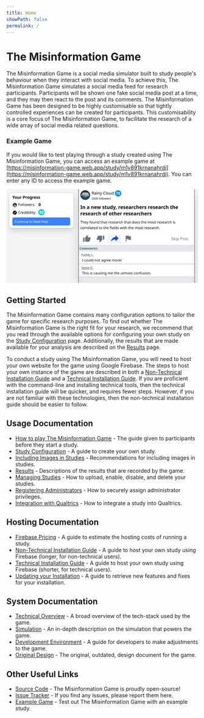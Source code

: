 ```yaml
---
title: Home
showPath: false
permalink: /
---
```


<h1 id="intro">
    The Misinformation Game
</h1>

The Misinformation Game is a social media simulator built to
study people's behaviour when they interact with social media.
To achieve this, The Misinformation Game simulates a social
media feed for research participants. Participants will be shown
one fake social media post at a time, and they may then react to
the post and its comments. The Misinformation Game has been
designed to be highly customisable so that tightly controlled
experiences can be created for participants. This customisability
is a core focus of The Misinformation Game, to facilitate the
research of a wide array of social media related questions.


### Example Game
If you would like to test playing through a study created using
The Misinformation Game, you can access an example game at
[https://misinformation-game.web.app/study/m1v891krnanahrdi](https://misinformation-game.web.app/study/m1v891krnanahrdi).
You can enter any ID to access the example game.

![Game Screenshot](screenshots/example-game.png)

<p class="spacer"></p>

## Getting Started
The Misinformation Game contains many configuration options
to tailor the game for specific research purposes. To find
out whether The Misinformation Game is the right fit for
your research, we recommend that you read through the available
options for configuring your own study on the
[Study Configuration](/StudyConfiguration) page. Additionally,
the results that are made available for your analysis are
described on the [Results](/Results) page.

To conduct a study using The Misinformation Game, you will need
to host your own website for the game using Google Firebase.
The steps to host your own instance of the game are described in both a
[Non-Technical Installation Guide](/NonTechnicalInstallation.pdf)
and a [Technical Installation Guide](/TechnicalInstallation).
If you are proficient with the command-line and
installing technical tools, then the technical
installation guide will be quicker, and requires fewer
steps. However, if you are not familiar with these
technologies, then the non-technical installation
guide should be easier to follow.

## Usage Documentation
- [How to play The Misinformation Game](/HowToPlay) -
  The guide given to participants before they start a study.
- [Study Configuration](/StudyConfiguration) - A guide to create your own study.
- [Including Images in Studies](/Images) - Recommendations for including images in studies.
- [Results](/Results) - Descriptions of the results that are recorded by the game.
- [Managing Studies](/ManagingStudies) - How to upload, enable, disable, and delete your studies.
- [Registering Administrators](/Administrators) - How to securely assign administrator privileges.
- [Integration with Qualtrics](/QualtricsIntegration) - How to integrate a study into Qualtrics.

## Hosting Documentation
- [Firebase Pricing](/FirebasePricing) - A guide to estimate the hosting costs of running a study.
- [Non-Technical Installation Guide](/NonTechnicalInstallation.pdf) -
  A guide to host your own study using Firebase (longer, for non-technical users).
- [Technical Installation Guide](/TechnicalInstallation) -
  A guide to host your own study using Firebase (shorter, for technical users).
- [Updating your Installation](/Updating) -
  A guide to retrieve new features and fixes for your installation.

## System Documentation
- [Technical Overview](/TechnicalOverview) - A broad overview of the tech-stack used by the game.
- [Simulation](/Simulation) - An in-depth description on the simulation that powers the game.
- [Development Environment](/Development) - A guide for developers to make adjustments to the game.
- [Original Design](/original-design/) - The original, outdated, design document for the game.

## Other Useful Links
- [Source Code](https://github.com/TheMisinformationGame/MisinformationGame) -
  The Misinformation Game is proudly open-source! 
- [Issue Tracker](https://github.com/TheMisinformationGame/MisinformationGame/issues) -
  If you find any issues, please report them here. 
- [Example Game](https://misinformation-game.web.app/study/m1v891krnanahrdi) -
  Test out The Misinformation Game with an example study.
